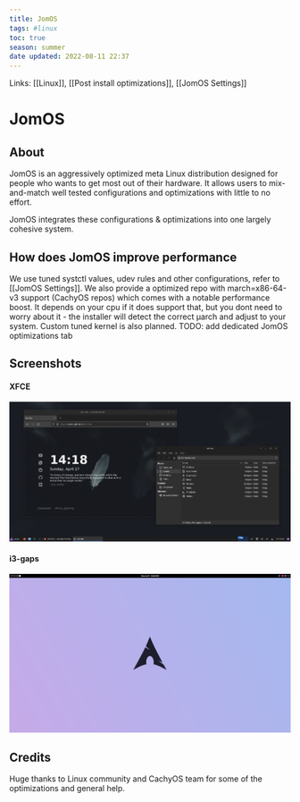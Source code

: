 ```yaml
---
title: JomOS
tags: #linux
toc: true
season: summer
date updated: 2022-08-11 22:37
---
```


Links: [[Linux]], [[Post install optimizations]], [[JomOS Settings]]

# JomOS

## About

JomOS is an aggressively optimized meta Linux distribution designed for people who wants to get most out of their hardware. It allows users to mix-and-match well tested configurations and optimizations with little to no effort.

JomOS integrates these configurations & optimizations into one largely cohesive system.

## How does JomOS improve performance
We use tuned systctl values, udev rules and other configurations, refer to [[JomOS Settings]].  We also provide a optimized repo with march=x86-64-v3 support (CachyOS repos) which comes with a notable performance boost. It depends on your cpu if it does support that, but you dont need to worry about it - the installer will detect the correct µarch and adjust to your system. Custom tuned kernel is also planned.
TODO: add dedicated JomOS optimizations tab
## Screenshots

#### XFCE

![](/assets/img/distro.png)

#### i3-gaps

![](/assets/img/newwp.png)

## Credits

Huge thanks to Linux community and CachyOS team for some of the optimizations and general help.

